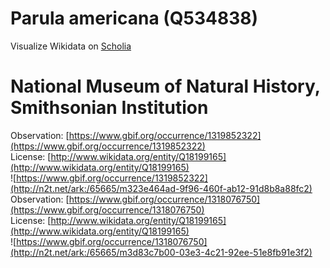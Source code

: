
Parula americana (Q534838)
==========================
  
Visualize Wikidata on [Scholia](https://scholia.toolforge.org/taxon/Q534838)
# National Museum of Natural History, Smithsonian Institution
  
Observation: [https://www.gbif.org/occurrence/1319852322](https://www.gbif.org/occurrence/1319852322)  
License: [http://www.wikidata.org/entity/Q18199165](http://www.wikidata.org/entity/Q18199165)  
![https://www.gbif.org/occurrence/1319852322](http://n2t.net/ark:/65665/m323e464ad-9f96-460f-ab12-91d8b8a88fc2)  
Observation: [https://www.gbif.org/occurrence/1318076750](https://www.gbif.org/occurrence/1318076750)  
License: [http://www.wikidata.org/entity/Q18199165](http://www.wikidata.org/entity/Q18199165)  
![https://www.gbif.org/occurrence/1318076750](http://n2t.net/ark:/65665/m3d83c7b00-03e3-4c21-92ee-51e8fb91e3f2)